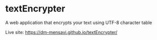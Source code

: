 # textEncrypter
A web application that encrypts your text using UTF-8 character table

Live site:  https://dm-mensavi.github.io/textEncrypter/

